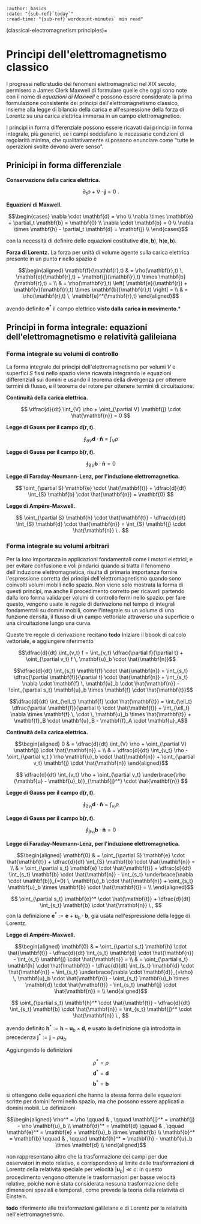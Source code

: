 ```{article-info}
:author: basics
:date: "{sub-ref}`today`"
:read-time: "{sub-ref}`wordcount-minutes` min read"
```

(classical-electromagnetism:principles)=
# Princìpi dell'elettromagnetismo classico

I progressi nello studio dei fenomeni elettromagnetici nel XIX secolo, permisero a James Clerk Maxwell di formulare quelle che oggi sono note con il nome di *equazioni di Maxwell* e possono essere considerate la prima formulazione consistente dei principi dell'elettromagnetismo classico, insieme alla legge di bilancio della carica e all'espressione della forza di Lorentz su una carica elettrica immersa in un campo elettromagnetico.

I principi in forma differenziale possono essere ricavati dai principi in forma integrale, più generici, se i campi soddisfano le necessarie condizioni di regolarità minima, che qualitativamente si possono enunciare come "tutte le operazioni svolte devono avere senso".

## Prinicipi in forma differenziale
**Conservazione della carica elettrica.**

$$\partial_t \rho + \nabla \cdot \mathbf{j} = 0 \ .$$

**Equazioni di Maxwell.**

$$\begin{cases}
 \nabla \cdot \mathbf{d} = \rho \\
 \nabla \times \mathbf{e} + \partial_t \mathbf{b} = \mathbf{0} \\ 
 \nabla \cdot \mathbf{b} = 0 \\
 \nabla \times \mathbf{h} - \partial_t \mathbf{d} = \mathbf{j} \\
\end{cases}$$

con la necessità di definire delle equazioni costitutive $\mathbf{d}(\mathbf{e}, \mathbf{b})$, $\mathbf{h}(\mathbf{e}, \mathbf{b})$.

**Forza di Lorentz.** La forza per unità di volume agente sulla carica elettrica presente in un punto $\mathbf{r}$ nello spazio è

$$\begin{aligned}
  \mathbf{f}(\mathbf{r},t) & = \rho(\mathbf{r},t) \, \mathbf{e}(\mathbf{r},t) + \mathbf{j}(\mathbf{r},t) \times \mathbf{b}(\mathbf{r},t) = \\
                           & = \rho(\mathbf{r},t) \left[ \mathbf{e}(\mathbf{r}) + \mathbf{v}(\mathbf{r},t) \times \mathbf{b}(\mathbf{r},t) \right] =  \\
                           & = \rho(\mathbf{r},t) \, \mathbf{e}^*(\mathbf{r},t) 
\end{aligned}$$

avendo definito $\mathbf{e}^*$ il campo elettrico **visto dalla carica in movimento**.* 

## Principi in forma integrale: equazioni dell'elettromagnetismo e relatività galileiana



### Forma integrale su volumi di controllo

La forma integrale dei principi dell'elettromagnetismo per volumi $V$ e superfici $S$ fissi nello spazio viene ricavata integrando le equazioni differenziali sui domini e usando il teorema della divergenza per ottenere termini di flusso, e il teorema del rotore per ottenere termini di circuitazione.

**Continuità della carica elettrica.**

$$
    \dfrac{d}{dt} \int_{V} \rho + \oint_{\partial V} \mathbf{j} \cdot \hat{\mathbf{n}} = 0
$$

**Legge di Gauss per il campo $\mathbf{d}(\mathbf{r},t)$.**

$$
    \oint_{\partial V} \mathbf{d} \cdot \mathbf{\hat{n}} = \int_{V} \rho
$$

**Legge di Gauss per il campo $\mathbf{b}(\mathbf{r},t)$.**

$$
    \oint_{\partial V} \mathbf{b} \cdot \mathbf{\hat{n}} = 0
$$

**Legge di Faraday-Neumann-Lenz, per l'induzione elettromagnetica.**

$$
    \oint_{\partial S} \mathbf{e} \cdot \hat{\mathbf{t}} + \dfrac{d}{dt} \int_{S} \mathbf{b} \cdot \hat{\mathbf{n}} = \mathbf{0}
$$

**Legge di Ampére-Maxwell.**

$$
    \oint_{\partial S} \mathbf{h} \cdot \hat{\mathbf{t}} - \dfrac{d}{dt} \int_{S} \mathbf{d} \cdot \hat{\mathbf{n}} = \int_{S} \mathbf{j} \cdot \hat{\mathbf{n}} \ .
$$


### Forma integrale su volumi arbitrari

Per la loro importanza in applicazioni fondamentali come i motori elettrici, e per evitare confusione e voli pindarici quando si tratta il fenomeno dell'induzione elettromagnetica, risulta di primaria importanza fornire l'espressione corretta dei principi dell'elettromagnetismo quando sono coinvolti volumi mobili nello spazio. Non viene solo mostrata la forma di questi principi, ma anche il procedimento corretto per ricavarli partendo dalla loro forma valida per volumi di controllo fermi nello spazio: per fare questo, vengono usate le regole di derivazione nel tempo di integrali fondamentali su domini mobili, come l'integrale su un volume di una funzione densità, il flusso di un campo vettoriale attraverso una superficie o una circuitazione lungo una curva.

Queste tre regole di derivazione recitano **todo** Iniziare il bbook di calcolo vettoriale, e aggiungere riferimento

$$\dfrac{d}{dt} \int_{v_t} f = \int_{v_t} \dfrac{\partial f}{\partial t} + \oint_{\partial v_t} f \, \mathbf{u}_b \cdot \hat{\mathbf{n}}$$

$$\dfrac{d}{dt} \int_{s_t} \mathbf{f} \cdot \hat{\mathbf{n}} = \int_{s_t} \dfrac{\partial \mathbf{f}}{\partial t} \cdot \hat{\mathbf{n}} + \int_{s_t} \nabla \cdot \mathbf{f} \, \mathbf{u}_b \cdot \hat{\mathbf{n}} - \oint_{\partial s_t} \mathbf{u}_b \times \mathbf{f} \cdot \hat{\mathbf{t}}$$

$$\dfrac{d}{dt} \int_{\ell_t} \mathbf{f} \cdot \hat{\mathbf{t}} = \int_{\ell_t} \dfrac{\partial \mathbf{f}}{\partial t} \cdot \hat{\mathbf{t}} + \int_{\ell_t} \nabla \times \mathbf{f} \, \cdot \, \mathbf{u}_b \times \hat{\mathbf{t}} + \mathbf{f}_B \cdot \mathbf{u}_B - \mathbf{f}_A \cdot \mathbf{u}_A$$

**Continuità della carica elettrica.**

$$\begin{aligned}
   0 & = \dfrac{d}{dt} \int_{V} \rho + \oint_{\partial V} \mathbf{j} \cdot \hat{\mathbf{n}} = \\
   & = \dfrac{d}{dt} \int_{v_t} \rho - \oint_{\partial v_t } \rho \mathbf{u}_b \cdot \hat{\mathbf{n}} + \oint_{\partial v_t} \mathbf{j} \cdot \hat{\mathbf{n}} 
\end{aligned}$$

$$
    \dfrac{d}{dt} \int_{v_t} \rho + \oint_{\partial v_t} \underbrace{\rho (\mathbf{u} - \mathbf{u}_b)}_{\mathbf{j}^*} \cdot \hat{\mathbf{n}} 
$$

**Legge di Gauss per il campo $\mathbf{d}(\mathbf{r},t)$.**

$$
    \oint_{\partial v_t} \mathbf{d} \cdot \mathbf{\hat{n}} = \int_{v_t} \rho
$$

**Legge di Gauss per il campo $\mathbf{b}(\mathbf{r},t)$.**

$$
    \oint_{\partial v_t} \mathbf{b} \cdot \mathbf{\hat{n}} = 0
$$

**Legge di Faraday-Neumann-Lenz, per l'induzione elettromagnetica.**

$$\begin{aligned}
   \mathbf{0} & = \oint_{\partial S} \mathbf{e} \cdot \hat{\mathbf{t}} + \dfrac{d}{dt} \int_{S} \mathbf{b} \cdot \hat{\mathbf{n}} = \\
    & = \oint_{\partial s_t} \mathbf{e} \cdot \hat{\mathbf{t}} + \dfrac{d}{dt} \int_{s_t} \mathbf{b} \cdot \hat{\mathbf{n}} - \int_{s_t} \underbrace{\nabla \cdot \mathbf{b}}_{=0} \, \mathbf{u}_b \cdot \hat{\mathbf{n}} + \oint_{s_t} \mathbf{u}_b \times \mathbf{b} \cdot \hat{\mathbf{t}} =  \\
\end{aligned}$$

$$
    \oint_{\partial s_t} \mathbf{e}^* \cdot \hat{\mathbf{t}} + \dfrac{d}{dt} \int_{s_t} \mathbf{b} \cdot \hat{\mathbf{n}} \ ,
$$
con la definizione $\mathbf{e}^* := \mathbf{e} + \mathbf{u}_b \cdot \mathbf{b}$, già usata nell'espressione della legge di Lorentz.

**Legge di Ampére-Maxwell.**

$$\begin{aligned}
    \mathbf{0} & = \oint_{\partial s_t} \mathbf{h} \cdot \hat{\mathbf{t}} - \dfrac{d}{dt} \int_{s_t} \mathbf{d} \cdot \hat{\mathbf{n}} - \int_{s_t} \mathbf{j} \cdot \hat{\mathbf{n}} = \\
    & = \oint_{\partial s_t} \mathbf{h} \cdot \hat{\mathbf{t}} - \dfrac{d}{dt} \int_{s_t} \mathbf{d} \cdot \hat{\mathbf{n}} + \int_{s_t} \underbrace{\nabla \cdot \mathbf{d}}_{=\rho} \, \mathbf{u}_b \cdot \hat{\mathbf{n}} - \oint_{s_t} \mathbf{u}_b \times \mathbf{d} \cdot \hat{\mathbf{t}} - \int_{s_t} \mathbf{j} \cdot \hat{\mathbf{n}} =  \\
\end{aligned}$$

$$
    \oint_{\partial s_t} \mathbf{h}^* \cdot \hat{\mathbf{t}} - \dfrac{d}{dt} \int_{s_t} \mathbf{b} \cdot \hat{\mathbf{n}} = \int_{s_t} \mathbf{j}^* \cdot \hat{\mathbf{n}} \ ,
$$

avendo definito $\mathbf{h}^* := \mathbf{h} - \mathbf{u}_b \times \mathbf{d}$, e usato la definizione già introdotta in precedenza $\mathbf{j}^* := \mathbf{j} - \rho \mathbf{u}_b$.

Aggiungendo le definizioni

$$\rho^* = \rho$$
$$\mathbf{d}^* = \mathbf{d}$$
$$\mathbf{b}^* = \mathbf{b}$$

si ottengono delle equazioni che hanno la stessa forma delle equazioni scritte per domini fermi nello spazio, ma che possono essere applicati a domini mobili. Le definizioni

$$\begin{aligned}
\rho^* = \rho \qquad & , \qquad \mathbf{j}^* = \mathbf{j} - \rho \mathbf{u}_b \\
\mathbf{d}^* = \mathbf{d} \qquad & , \qquad \mathbf{e}^* = \mathbf{e} + \mathbf{u}_b \times \mathbf{b} \\
\mathbf{b}^* = \mathbf{b} \qquad & , \qquad \mathbf{h}^* = \mathbf{h} - \mathbf{u}_b \times \mathbf{d} \\
\end{aligned}$$

non rappresentano altro che la trasformazione dei campi per due osservatori in moto relativo, e corrispondono al limite delle trasformazioni di Lorentz della relatività speciale per velocità $|\mathbf{u}_b| \ll c$: in questo procedimento vengono ottenute le trasformazioni per basse velocità relative, poiché non è stata considerata nessuna trasformazione delle dimensioni spaziali e temporali, come prevede la teoria della relatività di Einstein. 

**todo** riferimento alle trasformazioni galileiane e di Lorentz per la relatività nell'elettromagnetismo.


